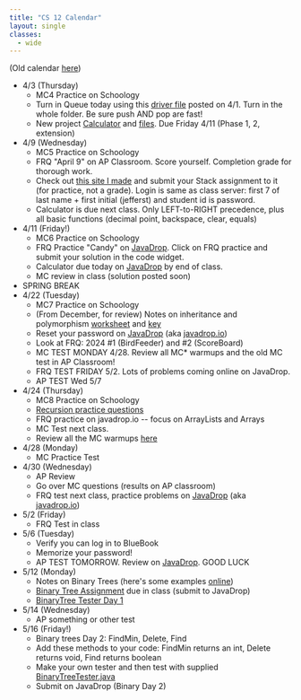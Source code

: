```yaml
---
title: "CS 12 Calendar"
layout: single
classes:
  - wide
---
```

(Old calendar [here](./sem01.md))

- 4/3 (Thursday)
	- MC4 Practice on Schoology
	- Turn in Queue today using  this [driver file](../AP_shared/Queue/QueueDriver.java) posted on 4/1. Turn in the whole folder. Be sure push AND pop are fast!
	- New project [Calculator](../AP_shared/Calculator/calculator-instructions.html) and [files](../AP_shared/Calculator.zip). Due Friday 4/11 (Phase 1, 2, extension)
- 4/9 (Wednesday)
	- MC5 Practice on Schoology
	- FRQ "April 9" on AP Classroom. Score yourself. Completion grade for thorough work.
	- Check out [this site I made](https://javadrop-io-019d03a56736.herokuapp.com/) and submit your Stack assignment to it (for practice, not a grade). Login is same as class server: first 7 of last name + first initial (jefferst) and student id is password.
	- Calculator is due next class. Only LEFT-to-RIGHT precedence, plus all basic functions (decimal point, backspace, clear, equals)
- 4/11 (Friday!)
	- MC6 Practice on Schoology
	- FRQ Practice "Candy" on [JavaDrop](https://javadrop-io-019d03a56736.herokuapp.com/). Click on FRQ practice and submit your solution in the code widget.
	- Calculator due today on [JavaDrop](https://javadrop-io-019d03a56736.herokuapp.com/) by end of class.
	- MC review in class (solution posted soon)
- SPRING BREAK
- 4/22 (Tuesday)
	- MC7 Practice on Schoology
	- (From December, for review) Notes on inheritance and polymorphism [worksheet](../AP_shared/classes/TrickyPolymorphism.pdf) and [key](../AP_shared/classes/TrickyPolymorphismAnswers.pdf)
	- Reset your password on [JavaDrop](https://javadrop-io-019d03a56736.herokuapp.com/) (aka [javadrop.io](https://javadrop.io))
	- Look at FRQ: 2024 #1 (BirdFeeder) and #2 (ScoreBoard)
	- MC TEST MONDAY 4/28. Review all MC* warmups and the old MC test in AP Classroom!
	- FRQ TEST FRIDAY 5/2. Lots of problems coming online on JavaDrop.
	- AP TEST Wed 5/7
- 4/24 (Thursday)
	- MC8 Practice on Schoology
	- [Recursion practice questions](../AP_shared/monster2.pdf)
	- FRQ practice on javadrop.io -- focus on ArrayLists and Arrays
	- MC Test next class.
	- Review all the MC warmups [here](../AP_shared/quiz.html)
- 4/28 (Monday)
    - MC Practice Test
- 4/30 (Wednesday)
    - AP Review
    - Go over MC questions (results on AP classroom)
    - FRQ test next class, practice problems on [JavaDrop](https://javadrop-io-019d03a56736.herokuapp.com/) (aka [javadrop.io](https://javadrop.io))
- 5/2 (Friday)
    - FRQ Test in class
- 5/6 (Tuesday)
    - Verify you can log in to BlueBook
    - Memorize your password!
    - AP TEST TOMORROW. Review on [JavaDrop](https://javadrop-io-019d03a56736.herokuapp.com/). GOOD LUCK
- 5/12 (Monday)
    - Notes on Binary Trees (here's some examples [online](https://courses.grainger.illinois.edu/cs225/sp2019/notes/bst/))
    - [Binary Tree Assignment](../AP_shared/BinaryTree/binary-tree-1.pdf) due in class (submit to JavaDrop)
    - [BinaryTree Tester Day 1](../AP_shared/BinaryTree/BinaryTreeTesterDay1.java)
- 5/14 (Wednesday)
    - AP something or other test
- 5/16 (Friday!)
    - Binary trees Day 2: FindMin, Delete, Find
    - Add these methods to your code: FindMin returns an int, Delete returns void, Find returns boolean
    - Make your own tester and then test with supplied [BinaryTreeTester.java](../AP_shared/BinaryTree/BinaryTreeTester.java)
    - Submit on JavaDrop (Binary Day 2)